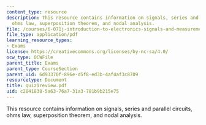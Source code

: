 ```yaml
---
content_type: resource
description: This resource contains information on signals, series and parallel circuits,
  ohms law, superposition theorem, and nodal analysis.
file: /courses/6-071j-introduction-to-electronics-signals-and-measurement-spring-2006/c28418385a6376a731a3781b9b215e75_quiz1review.pdf
file_type: application/pdf
learning_resource_types:
- Exams
license: https://creativecommons.org/licenses/by-nc-sa/4.0/
ocw_type: OCWFile
parent_title: Exams
parent_type: CourseSection
parent_uid: 6d93370f-896e-d5f8-ed3b-4af4af3c8709
resourcetype: Document
title: quiz1review.pdf
uid: c2841838-5a63-76a7-31a3-781b9b215e75
---
```

This resource contains information on signals, series and parallel circuits, ohms law, superposition theorem, and nodal analysis.